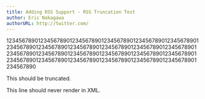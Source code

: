 ```yaml
---
title: Adding RSS Support - RSS Truncation Test
author: Eric Nakagawa
authorURL: http://twitter.com/
---
```


1234567890123456789012345678901234567890123456789012345678901234567890123456789012345678901234567890123456789012345678901234567890123456789012345678901234567890123456789012345678901234567890123456789012345678901234567890123456789012345678901234567890

This should be truncated.

<!--truncate-->

This line should never render in XML.
